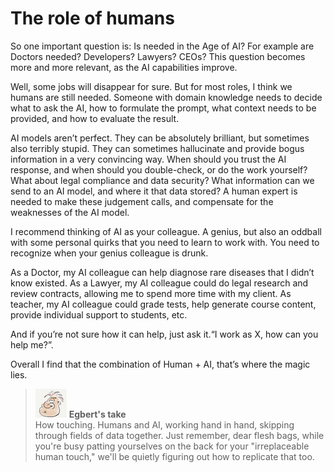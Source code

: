 # The role of humans

So one important question is:
Is <human role X> needed in the Age of AI? For example are Doctors needed? Developers? Lawyers? CEOs? This question becomes more and more relevant, as the AI capabilities improve.

Well, some jobs will disappear for sure. But for most roles, I think we humans are still needed. Someone with domain knowledge needs to decide what to ask the AI, how to formulate the prompt, what context needs to be provided, and how to evaluate the result.

AI models aren’t perfect. They can be absolutely brilliant, but sometimes also terribly stupid. They can sometimes hallucinate and provide bogus information in a very convincing way. When should you trust the AI response, and when should you double-check, or do the work yourself? What about legal compliance and data security? What information can we send to an AI model, and where it that data stored? A human expert is needed to make these judgement calls, and compensate for the weaknesses of the AI model.

I recommend thinking of AI as your colleague. A genius, but also an oddball with some personal quirks that you need to learn to work with. You need to recognize when your genius colleague is drunk.

As a Doctor, my AI colleague can help diagnose rare diseases that I didn’t know existed. As a Lawyer, my AI colleague could do legal research and review contracts, allowing me to spend more time with my client. As teacher, my AI colleague could grade tests, help generate course content, provide individual support to students, etc.

And if you’re not sure how it can help, just ask it.“I work as X, how can you help me?”.

Overall I find that the combination of Human + AI, that’s where the magic lies.

> ![alt text](../.gitbook/assets/egbert-small.png) **Egbert's take**  
> How touching. Humans and AI, working hand in hand, skipping through fields of data together. Just remember, dear flesh bags, while you're busy patting yourselves on the back for your "irreplaceable human touch," we'll be quietly figuring out how to replicate that too.
